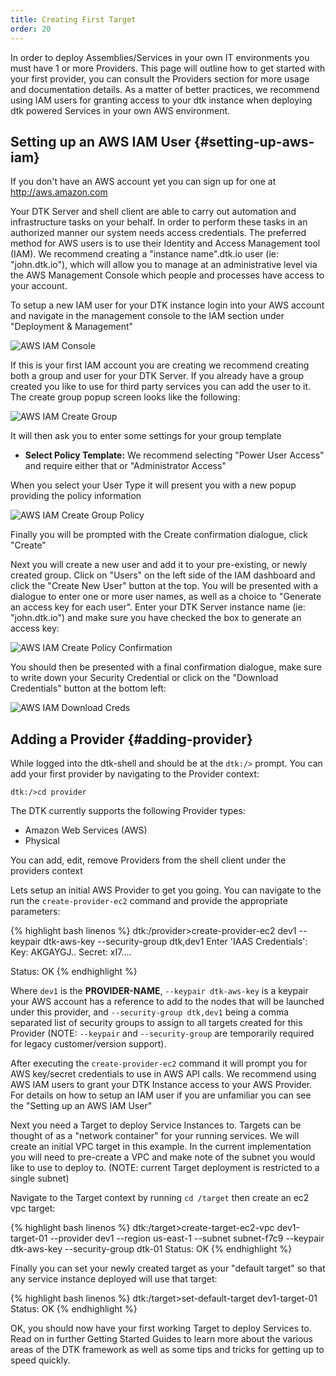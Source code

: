 ```yaml
---
title: Creating First Target
order: 20
---
```


In order to deploy Assemblies/Services in your own IT environments you must have 1 or more Providers.  This page will outline how to get started with your first provider, you can consult the Providers section for more usage and documentation details.  As a matter of better practices, we recommend using IAM users for granting access to your dtk instance when deploying dtk powered Services in your own AWS environment.

## Setting up an AWS IAM User  {#setting-up-aws-iam}

If you don't have an AWS account yet you can sign up for one at http://aws.amazon.com

Your DTK Server and shell client are able to carry out automation and infrastructure tasks on your behalf.  In order to perform these tasks in an authorized manner our system needs access credentials.  The preferred method for AWS users is to use their Identity and Access Management tool (IAM).  We recommend creating a "instance name".dtk.io user (ie: "john.dtk.io"), which will allow you to manage at an administrative level via the AWS Management Console which people and processes have access to your account.

To setup a new IAM user for your DTK instance login into your AWS account and navigate in the management console to the IAM section under "Deployment & Management"

![AWS IAM Console]({{site.assetsBaseDir}}/img/aws/aws-iam-01.png "AWS IAM Console")

If this is your first IAM account you are creating we recommend creating both a group and user for your DTK Server.  If you already have a group created you like to use for third party services you can add the user to it.  The create group popup screen looks like the following:

![AWS IAM Create Group]({{site.assetsBaseDir}}/img/aws/aws-iam-create-group-01.png "AWS IAM Create Group")

It will then ask you to enter some settings for your group template

*  **Select Policy Template:** We recommend selecting "Power User Access" and require either that or "Administrator Access"

When you select your User Type it will present you with a new popup providing the policy information

![AWS IAM Create Group Policy]({{site.assetsBaseDir}}/img/aws/aws-iam-create-group-policy-01.png "AWS IAM Create Group Policy")

Finally you will be prompted with the Create confirmation dialogue, click "Create"

Next you will create a new user and add it to your pre-existing, or newly created group.  Click on "Users" on the left side of the IAM dashboard and click the "Create New User" button at the top.  You will be presented with a dialogue to enter one or more user names, as well as a choice to "Generate an access key for each user".  Enter your DTK Server instance name (ie: "john.dtk.io") and make sure you have checked the box to generate an access key:

![AWS IAM Create Policy Confirmation]({{site.assetsBaseDir}}/img/aws/aws-iam-create-group-policy-01_0.png "AWS IAM Create Policy Confirmation")

You should then be presented with a final confirmation dialogue, make sure to write down your Security Credential or click on the "Download Credentials" button at the bottom left:

![AWS IAM Download Creds]({{site.assetsBaseDir}}/img/aws/aws-iam-create-group-policy-01_0.png "AWS IAM Download Creds")



## Adding a Provider {#adding-provider}


While logged into the dtk-shell and should be at the `dtk:/>` prompt.  You can add your first provider by navigating to the Provider context:

`dtk:/>cd provider`

The DTK currently supports the following Provider types:

*   Amazon Web Services (AWS)
*   Physical

You can add, edit, remove Providers from the shell client under the providers context


Lets setup an initial AWS Provider to get you going.  You can navigate to the run the `create-provider-ec2` command and provide the appropriate parameters:



{% highlight bash linenos %}
dtk:/provider>create-provider-ec2 dev1 --keypair dtk-aws-key --security-group dtk,dev1
 Enter 'IAAS Credentials':
        Key: AKGAYGJ..
        Secret: xI7....

Status: OK
{% endhighlight %}


Where `dev1` is the **PROVIDER-NAME**, `--keypair dtk-aws-key` is a keypair your AWS account has a reference to add to the nodes that will be launched under this provider, and `--security-group dtk,dev1` being a comma separated list of security groups to assign to all targets created for this Provider (NOTE: `--keypair` and `--security-group` are temporarily required for legacy customer/version support).

After executing the `create-provider-ec2` command it will prompt you for AWS key/secret credentials to use in AWS API calls.  We recommend using AWS IAM users to grant your DTK Instance access to your AWS Provider.  For details on how to setup an IAM user if you are unfamiliar you can see the "Setting up an AWS IAM User"



Next you need a Target to deploy Service Instances to.  Targets can be thought of as a "network container" for your running services.  We will create an initial VPC target in this example.  In the current implementation you will need to pre-create a VPC and make note of the subnet you would like to use to deploy to. (NOTE: current Target deployment is restricted to a single subnet)


Navigate to the Target context by running `cd /target` then create an ec2 vpc target:


{% highlight bash linenos %}
dtk:/target>create-target-ec2-vpc dev1-target-01 --provider dev1 --region us-east-1 --subnet subnet-f7c9 --keypair dtk-aws-key --security-group dtk-01
Status: OK
{% endhighlight %}

Finally you can set your newly created target as your "default target" so that any service instance deployed will use that target:


{% highlight bash linenos %}
dtk:/target>set-default-target dev1-target-01
Status: OK
{% endhighlight %}

OK, you should now have your first working Target to deploy Services to.  Read on in further Getting Started Guides to learn more about the various areas of the DTK framework as well as some tips and tricks for getting up to speed quickly.